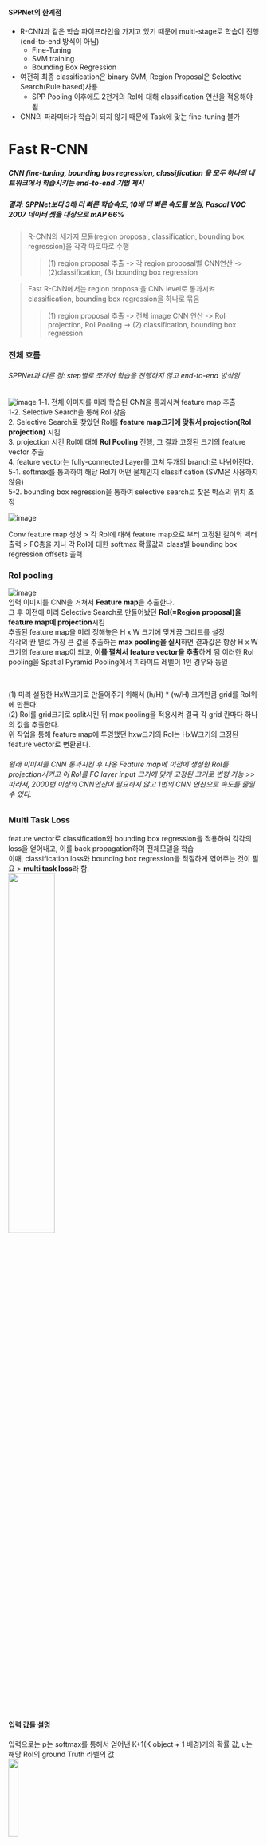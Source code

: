 #### SPPNet의 한계점
- R-CNN과 같은 학습 파이프라인을 가지고 있기 때문에 multi-stage로 학습이 진행(end-to-end 방식이 아님)
  - Fine-Tuning
  - SVM training 
  - Bounding Box Regression
- 여전히 최종 classification은 binary SVM, Region Proposal은 Selective Search(Rule based)사용
  - SPP Pooling 이후에도 2천개의 RoI에 대해 classification 연산을 적용해야 됨
- CNN의 파라미터가 학습이 되지 않기 때문에 Task에 맞는 fine-tuning 불가

# Fast R-CNN
##### CNN fine-tuning, bounding bos regression, classification 을 모두 하나의 네트워크에서 학습시키는 end-to-end 기법 제시
##### 결과: SPPNet보다 3배 더 빠른 학습속도, 10배 더 빠른 속도를 보임, Pascal VOC 2007 데이터 셋을 대상으로 mAP 66%

> R-CNN의 세가지 모듈(region proposal, classification, bounding box regression)을 각각 따로따로 수행
>> (1) region proposal 추출 -> 각 region proposal별 CNN연산 -> (2)classification, (3) bounding box regression

> Fast R-CNN에서는 region proposal을 CNN level로 통과시켜 classification, bounding box regression을 하나로 묶음
>> (1) region proposal 추출 -> 전체 image CNN 연산 -> RoI projection, RoI Pooling -> (2) classification, bounding box regression


### 전체 흐름
###### SPPNet과 다른 점: step별로 쪼개어 학습을 진행하지 않고 end-to-end 방식임

![image](https://user-images.githubusercontent.com/72767245/103206715-d88fc480-493f-11eb-8320-0e33c67a3f85.png)
1-1. 전체 이미지를 미리 학습된 CNN을 통과시켜 feature map 추출 <br>
1-2. Selective Search을 통해 RoI 찾음 <br>
2. Selective Search로 찾았던 RoI를 **feature map크기에 맞춰서 projection(RoI projection)** 시킴 <br>
3. projection 시킨 RoI에 대해 **RoI Pooling** 진행, 그 결과 고정된 크기의 feature vector 추출 <br>
4. feature vector는 fully-connected Layer를 고쳐 두개의 branch로 나뉘어진다. <br>
5-1. softmax를 통과하여 해당 RoI가 어떤 물체인지 classification (SVM은 사용하지 않음)<br>
5-2. bounding box regression을 통하여 selective search로 찾은 박스의 위치 조정<br>

![image](https://user-images.githubusercontent.com/72767245/103206745-e34a5980-493f-11eb-9e74-418da0f3b198.png)

Conv feature map 생성 > 각 RoI에 대해 feature map으로 부터 고정된 길이의 벡터 출력 > FC층을 지나 각 RoI에 대한 softmax 확률값과 class별 bounding box regression offsets 출력


### RoI pooling
![image](https://user-images.githubusercontent.com/72767245/103206758-e9403a80-493f-11eb-8f28-cb47ca386b92.png) <br>
입력 이미지를 CNN을 거쳐서 **Feature map**을 추출한다.<br>
그 후 이전에 미리 Selective Search로 만들어놨던 **RoI(=Region proposal)을 feature map에 projection**시킴 <br>
추출된 feature map을 미리 정해놓은 H x W 크기에 맞게끔 그리드를 설정 <br>
각각의 칸 별로 가장 큰 값을 추출하는 **max pooling을 실시**하면 결과값은 항상 H x W크기의 feature map이 되고, **이를 펼쳐서 feature vector을 추출**하게 됨
이러한 RoI pooling을 Spatial Pyramid Pooling에서 피라미드 레벨이 1인 경우와 동일

<br>

(1) 미리 설정한 HxW크기로 만들어주기 위해서 (h/H) * (w/H) 크기만큼 grid를 RoI위에 만든다. <br>
(2) RoI를 grid크기로 split시킨 뒤 max pooling을 적용시켜 결국 각 grid 칸마다 하나의 값을 추출한다. <br>
위 작업을 통해 feature map에 투영했던 hxw크기의 RoI는 HxW크기의 고정된 feature vector로 변환된다.<br>

###### 원래 이미지를 CNN 통과시킨 후 나온 Feature map에 이전에 생성한 RoI를 projection시키고 이 RoI를 FC layer input 크기에 맞게 고정된 크기로 변형 가능 >> 따라서, 2000번 이상의 CNN연산이 필요하지 않고 1번의 CNN 연산으로 속도를 줄일 수 있다.

### Multi Task Loss
feature vector로 classification와 bounding box regression을 적용하여 각각의 loss을 얻어내고, 이를 back propagation하여 전체모델을 학습<br>
이때, classification loss와 bounding box regression을 적절하게 엮어주는 것이 필요 > **multi task loss**라 함.
<br>
<img align="center" src="https://user-images.githubusercontent.com/72767245/103218284-f1a76e00-495d-11eb-8ba9-4c093ce08c51.png" width="43%">

#### 입력 값들 설명
입력으로는 p는 softmax를 통해서 얻어낸 K+1(K object + 1 배경)개의 확률 값, u는 해당 RoI의 ground Truth 라벨의 값
<br><img align="center" src="https://user-images.githubusercontent.com/72767245/103218500-7f835900-495e-11eb-82ca-d25b770ab0b7.png" width="20%"><br>
bounding box regression을 적용하면 이는 K+1개의 class에 대해서 각각 x,y,w,h값을 조정하는 t^k를 리턴 <br>
(RoI가 사람일 경우 박스를 이렇게 조절해라, 고양이일 경우 이렇게 조절해라 라는 값을 return) <br>
Loss Function에서는 이 값들 가운데 ground truth 라벨에 해당하는 값만 가져오며, 이는 t^u에 해당 <br>
v는 ground truth bounding box 조절 값에 해당<br>
<img align="center" src="https://user-images.githubusercontent.com/72767245/103218528-932ebf80-495e-11eb-877f-a26ceb74d6c6.png" width="21%">

##### classification loss
p와 u를 사용하여 classification loss을 구함
<img align="center" src="https://user-images.githubusercontent.com/72767245/103218556-a3469f00-495e-11eb-8484-1ffd32083e87.png" width="22%">
##### Bounding Box Regression loss
<img align="center" src="https://user-images.githubusercontent.com/72767245/103218570-afcaf780-495e-11eb-9949-ffc6f88b0de7.png" width="40%">
##### 정답 라벨에 해당하는 BBR 예측 값과 ground truth 조절 값을 받음 
<img align="center" src="https://user-images.githubusercontent.com/72767245/103218581-b8233280-495e-11eb-99a0-ebebd996a209.png" width="40%">

